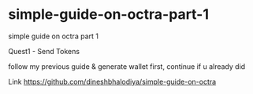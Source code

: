 # simple-guide-on-octra-part-1
simple guide on octra part 1

Quest1 - Send Tokens

follow my previous guide & generate wallet first, continue if u already did

Link https://github.com/dineshbhalodiya/simple-guide-on-octra
